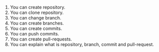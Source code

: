 1. You can create repository.
2. You can clone repository.
3. You can change branch.
4. You can create branches.
5. You can create commits.
6. You can push commits.
7. You can create pull-requests.
8. You can explain what is repository, branch, commit and pull-request. 